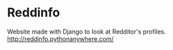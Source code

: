 # Reddinfo
Website made with Django to look at Redditor's profiles.
http://reddinfo.pythonanywhere.com/

